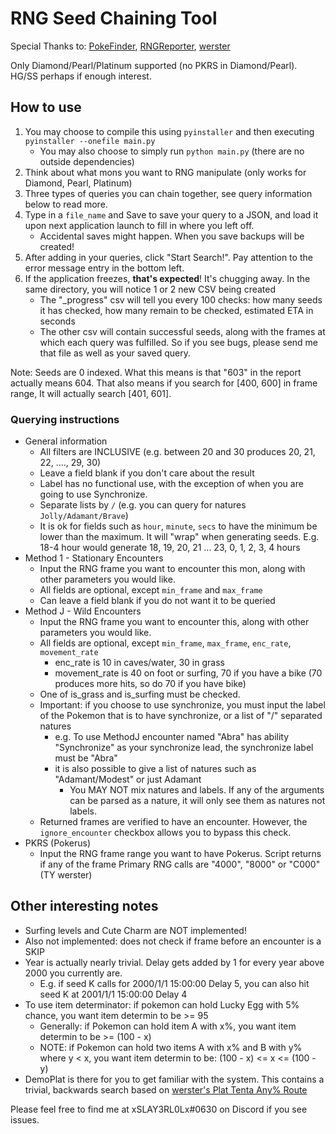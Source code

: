 # RNG Seed Chaining Tool

Special Thanks to: [PokeFinder](https://github.com/Admiral-Fish/PokeFinder), [RNGReporter](https://github.com/Admiral-Fish/RNGReporter), [werster](https://www.twitter.com/wersterlobe)

Only Diamond/Pearl/Platinum supported (no PKRS in Diamond/Pearl). HG/SS perhaps if enough interest.

## How to use
1. You may choose to compile this using `pyinstaller` and then executing `pyinstaller --onefile main.py`
     * You may also choose to simply run `python main.py` (there are no outside dependencies)
2. Think about what mons you want to RNG manipulate (only works for Diamond, Pearl, Platinum)
3. Three types of queries you can chain together, see query information below to read more.
4. Type in a `file_name` and Save to save your query to a JSON, and load it upon next application launch to fill in where you left off.
     * Accidental saves might happen. When you save backups will be created!
5. After adding in your queries, click "Start Search!". Pay attention to the error message entry in the bottom left.
6. If the application freezes, **that's expected**! It's chugging away. In the same directory, you will notice 1 or 2 new CSV being created
     * The "_progress" csv will tell you every 100 checks: how many seeds it has checked, how many remain to be checked, estimated ETA in seconds
     * The other csv will contain successful seeds, along with the frames at which each query was fulfilled. So if you see bugs, please send me that file as well as your saved query.

Note: Seeds are 0 indexed. What this means is that "603" in the report actually means 604. That also means if you search for [400, 600] in frame range, It will actually search [401, 601].

### Querying instructions
* General information
  * All filters are INCLUSIVE (e.g. between 20 and 30 produces 20, 21, 22, ...., 29, 30)
  * Leave a field blank if you don't care about the result
  * Label has no functional use, with the exception of when you are going to use Synchronize.
  * Separate lists by `/` (e.g. you can query for natures `Jolly/Adamant/Brave`)
  * It is ok for fields such as `hour`, `minute`, `secs` to have the minimum be lower than the maximum. It will "wrap" when generating seeds. E.g. 18-4 hour would generate 18, 19, 20, 21 ... 23, 0, 1, 2, 3, 4 hours
* Method 1 - Stationary Encounters
  * Input the RNG frame you want to encounter this mon, along with other parameters you would like.
  * All fields are optional, except `min_frame` and `max_frame`
  * Can leave a field blank if you do not want it to be queried
* Method J - Wild Encounters
  * Input the RNG frame you want to encounter this, along with other parameters you would like.
  * All fields are optional, except `min_frame`, `max_frame`, `enc_rate`, `movement_rate`
    * enc_rate is 10 in caves/water, 30 in grass
    * movement_rate is 40 on foot or surfing, 70 if you have a bike (70 produces more hits, so do 70 if you have bike)
  * One of is_grass and is_surfing must be checked.
  * Important: if you choose to use synchronize, you must input the label of the Pokemon that is to have synchronize, or a list of "/" separated natures
    * e.g. To use MethodJ encounter named "Abra" has ability "Synchronize" as your synchronize lead, the synchronize label must be "Abra"
    * it is also possible to give a list of natures such as "Adamant/Modest" or just Adamant
      * You MAY NOT mix natures and labels. If any of the arguments can be parsed as a nature, it will only see them as natures not labels.
  * Returned frames are verified to have an encounter. However, the `ignore_encounter` checkbox allows you to bypass this check.
* PKRS (Pokerus)
  * Input the RNG frame range you want to have Pokerus. Script returns if any of the frame Primary RNG calls are "4000", "8000" or "C000" (TY werster)
  
## Other interesting notes

* Surfing levels and Cute Charm are NOT implemented! 
* Also not implemented: does not check if frame before an encounter is a SKIP
* Year is actually nearly trivial. Delay gets added by 1 for every year above 2000 you currently are. 
  * E.g. if seed K calls for 2000/1/1 15:00:00 Delay 5, you can also hit seed K at 2001/1/1 15:00:00 Delay 4
* To use item determinator: if pokemon can hold Lucky Egg with 5% chance, you want item determin to be >= 95
  * Generally: if Pokemon can hold item A with x%, you want item determin to be >= (100 - x)
  * NOTE: if Pokemon can hold two items A with x% and B with y% where y < x, you want item determin to be: (100 - x) <= x <= (100 - y)
* DemoPlat is there for you to get familiar with the system. This contains a trivial, backwards search based on [werster's Plat Tenta Any% Route](https://drive.google.com/file/d/1MfYngPEStkXIo8GD9HFsY6xy2R8Y-RJj/view)

Please feel free to find me at xSLAY3RL0Lx#0630 on Discord if you see issues. 
